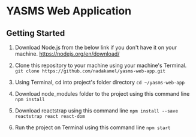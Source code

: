 # YASMS Web Application

## Getting Started

1. Download Node.js from the below link if you don't have it on your machine.
   https://nodejs.org/en/download/

2. Clone this repository to your machine using your machine's Terminal.
   `git clone https://github.com/nadakamel/yasms-web-app.git`

3. Using Terminal, cd into project's folder directory
   `cd ~/yasms-web-app`

4. Download node_modules folder to the project using this command line
   `npm install`

5. Download reactstrap using this command line
   `npm install --save reactstrap react react-dom`

6. Run the project on Terminal using this command line
   `npm start`
